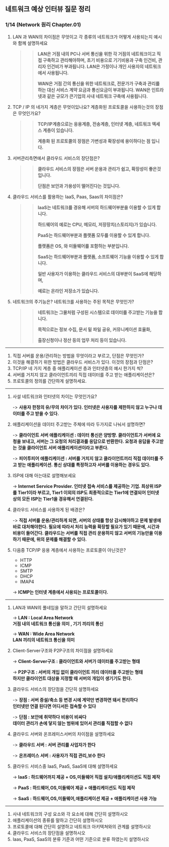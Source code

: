 ## 네트워크 예상 인터뷰 질문 정리

### 1/14 (Network 원리 Chapter.01)

1. LAN 과 WAN의 차이점은 무엇이고 각 종류의 네트워크가 어떻게 사용되는지 예시와 함께 설명하세요

   >>**LAN은 거점 내의 PC나 서버 통신을 위한 각 거점의 네트워크이고 직접 구축하고 관리해야하며, 초기 비용으로 기기비용과 구축 인건비, 관리자 인건비가 부과됩니다. LAN은 가정이나 개인 사용자의 네트워크에서 사용됩니다.**
   >>
   >>**WAN은 거점 간의 통신을 위한 네트워크로, 전문가가 구축과 관리를 하는 대신 서비스 계약 요금과 통신요금이 부과됩니다. WAN은 인트라넷과 같은 규모가 큰기업의 사내 네트워크 구축에 사용됩니다.**

    

2. TCP / IP 의 네가지 계층은 무엇이있나요? 계층화된 프로토콜을 사용하는것의 장점은 무엇인가요?

   > > **TCP/IP계층으로는 응용계층, 전송계층, 인터넷 계층, 네트워크 엑세스 계층이 있습니다.**
   > >
   > > **계층화 된 프로토콜의 장점은 가변성과 확장성에 용이하다는 점 입니다.**

   

3. 서버관리측면에서 클라우드 서비스의 장단점은?

   > > **클라우드 서비스의 장점은 서버 운용과 관리가 쉽고, 확장성이 좋은것 입니다.**
   > >
   > > **단점은 보안과 가용성이 떨어진다는 것입니다.**



4. 클라우드 서비스를 활용하는 IaaS, Paas, Saas의 차이점은?

   > > **IaaS는 네트워크를 경유해 서버의 하드웨어부분을 이용할 수 있게 합니다.**
   > >
   > > **하드웨어의 예로는 CPU, 메모리, 저장장치(스토리지)가 있습니다.**
   > >
   > > **PaaS는  하드웨어부분과 플랫폼 모두를 이용할 수 있게 합니다.**
   > >
   > > **플랫폼은 OS, 와 미들웨어를 포함하는 부분입니다.**
   > >
   > > **SaaS는 하드웨어부분과 플랫폼, 소프트웨어 기능을 이용할 수 있게 합니다.**
   > >
   > > **일반 사용자가 이용하는 클라우드 서비스의 대부분이 SaaS에 해당하며,**
   > >
   > > **예로는 온라인 저장소가 있습니다.**

   

5. 네트워크의 주기능은? 네트워크를 사용하는 주된 목적은 무엇인가?

   > > **네트워크는 그물처럼 구성된 시스템으로 데이터를 주고받는 기능을 합니다.**
   > >
   > > **목적으로는 정보 수집, 문서 밑 파일 공유, 커뮤니케이션 효율화,**
   > >
   > > **출장신청이나 정산 등의 업무 처리 등이 있습니다.**

---

1. 직접 서버를 운용/관리하는 방법을 무엇이라고 부르고, 단점은 무엇인가?
2. 이것을 해결하기 위한 방법은 클라우드 서비스가 있다. 이것의 장점과 단점은?
3. TCP/IP 네 가지 계층 중 애플리케이션 층과 인터넷층의 예시 한가지 씩?
4. 서버를 거치지 않고 클라이언트끼리 직접 데이터를 주고 받는 애플리케이션은? 
5. 프로토콜의 정의를 간단하게 설명하세요.

---

1. 사설 네트워크와 인터넷의 차이는 무엇인가요?

   -> **사용자 한정의 유/무의 차이가 있다. 인터넷은 사용자를 제한하지 않고 누구나 데이터를 주고 받을 수 있다.**
  
2. 애플리케이션을 데이터 주고받는 주체에 따라 두가지로 나눠서 설명하면?

   -> **클라이언트 서버 애플리케이션 : 데이터 통신은 양방향. 클라이언트가 서버에 요청을 보내고, 서버는 그 요청의 처리결과를 응답으로 반환한다. 요청과 응답을 주고받는 것을 클라이언트 서버 애플리케이션이라고 부른다.**

   -> **피어투피어 애플리케이션 : 서버를 거치지 않고 클라이언트끼리 직접 데이터를 주고 받는 애플리케이션. 통신 상대를 특정하고자 서버를 이용하는 경우도 있다.**

3. ISP에 대해 아는대로 설명해보세요

   -> **Internet Service Provider. 인터넷 접속 서비스를 제공하는 기업. 최상위 ISP를 Tier1이라 부르고, Tier1 이외의 ISP도 최종적으로는 Tier1에 연결되어 인터넷 상의 모든 ISP는 Tier1을 경유해서 연결된다.**

4. 클라우드 서비스를 사용하게 된 배경은?

   -> **직접 서버를 운용/관리하게 되면, 서버의 상태를 항상 감시해야하고 문제 발생에 바로 대처해야한다. 필요에 따라서 처리 능력을 확장할 필요가 있기 때문에, 시간과 비용이 들어간다. 클라우드는 서버를 직접 관리 운용하지 않고 서버의 기능만을 이용하기 때문에, 위의 문제를 해결할 수 있다.**

5. 다음중 TCP/IP 응용 계층에서 사용하는 프로토콜이 아닌것은?
   - HTTP
   - ICMP
   - SMTP
   - DHCP
   - IMAP4
   
   -> **ICMP는 인터넷 계층에서 사용되는 프로토콜이다.**

---

1. LAN과 WAN의 풀네임을 말하고 간단히 설명하세요

   -> **LAN : Local Area Network  <br>거점 내의 네트워크 통신을 의미 , 기기 끼리의 통신**

   -> **WAN : Wide Area Network  <br>LAN 끼리의 네트워크 통신을 의미**

2. Client-Server구조와 P2P구조의 차이점을 설명하세요

   -> **Client-Server구조 : 클라이언트와 서버가 데이터를 주고받는 형태**

   -> **P2P구조 : 서버의 개입 없이 클라이언트 끼리 데이터를 주고받는 형태 <br>하지만 클라이언트 대상을 지정할 때 서버의 개입이 생기기도 한다.**

3. 클라우드 서비스의 장단점을 간단히 설명하세요

   -> **장점 : 서버 증설/축소 등 변경 시에 계약만 변경하면 돼서 편리하다<br>인터넷만 연결 된다면 어디서든 접속할 수 있다**

   -> **단점 : 보안에 취약하다   비용이 비싸다<br>데이터 관리가 손에 닿지 않는 범위에 있어서 관리를 직접할 수 없다**

4. 클라우드 서버와 온프레미스서버의 차이점을 설명하세요

   -> **클라우드 서버 : 서버 관리를 사업자가 한다**

   -> **온프레미스 서버 : 사용자가 직접 관리,보수 한다**

5. 클라우드 서비스중 IaaS, PaaS, SaaS에 대해 설명하세요

   -> **IaaS : 하드웨어까지 제공 + OS,미들웨어 직접 설치/애플리케이션도 직접 제작**

   -> **PaaS : 하드웨어,OS,미들웨어 제공 + 애플리케이션도 직접 제작**

   -> **SaaS : 하드웨어,OS,미들웨어,애플리케이션 제공 + 애플리케이션 사용 가능**

<hr>

1. 사내 네트워크의 구성 요소와 각 요소에 대해 간단히 설명하시오
2.  애플리케이션의 종류를 말하고 간단히 설명하시오
3. 프로토콜에 대해 간단히 설명하고 네트워크 아키텍쳐와의 관계를 설명하시오
4. 클라우드 서비스의 장단점을 설명하시오
5. Iaas, PaaS, SaaS의 분류 기준과 어떤 기준으로 분류 하였는지 설명하시오
